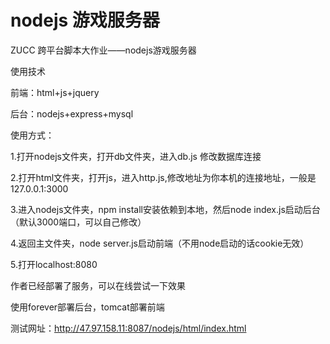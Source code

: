 # nodejs 游戏服务器
ZUCC 跨平台脚本大作业——nodejs游戏服务器

使用技术

前端：html+js+jquery

后台：nodejs+express+mysql

使用方式：

1.打开nodejs文件夹，打开db文件夹，进入db.js 修改数据库连接

2.打开html文件夹，打开js，进入http.js,修改地址为你本机的连接地址，一般是 127.0.0.1:3000

3.进入nodejs文件夹，npm install安装依赖到本地，然后node index.js启动后台（默认3000端口，可以自己修改）

4.返回主文件夹，node server.js启动前端（不用node启动的话cookie无效）

5.打开localhost:8080

作者已经部署了服务，可以在线尝试一下效果

使用forever部署后台，tomcat部署前端

测试网址：http://47.97.158.11:8087/nodejs/html/index.html